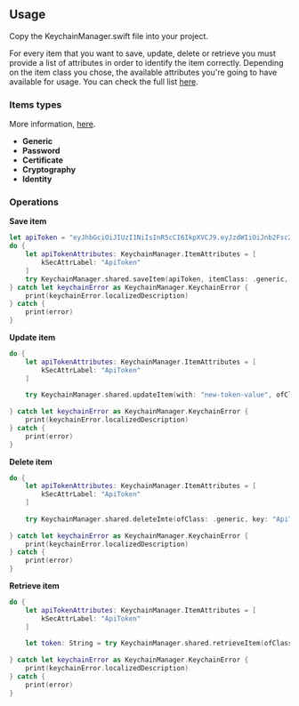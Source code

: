 ## Usage

Copy the KeychainManager.swift file into your project.

For every item that you want to save, update, delete or retrieve you must provide a list of attributes in order to identify the item correctly. Depending on the item class you chose, the available attributes you're going to have available for usage. You can check the full list [here](https://developer.apple.com/documentation/security/keychain_services/keychain_items/item_attribute_keys_and_values).

### Items types

More information, [here](https://developer.apple.com/documentation/security/keychain_services/keychain_items/item_class_keys_and_values#1678477).

- **Generic**
- **Password**
- **Certificate**
- **Cryptography**
- **Identity**


### Operations

**Save item**

```swift
let apiToken = "eyJhbGciOiJIUzI1NiIsInR5cCI6IkpXVCJ9.eyJzdWIiOiJnb2Fsc2J1ZGR5IiwiZXhwIjo2NDA5MjIxMTIwMH0.JoDuSMARI2Ihh8fisiUxfQiP8AE_WFz9Hcogkk8QMcQ"
do {
    let apiTokenAttributes: KeychainManager.ItemAttributes = [
        kSecAttrLabel: "ApiToken"
    ]
    try KeychainManager.shared.saveItem(apiToken, itemClass: .generic, key: "ApiToken", attributes: apiTokenAttributes)
} catch let keychainError as KeychainManager.KeychainError {
    print(keychainError.localizedDescription)
} catch {
    print(error)
}
```

**Update item**

```swift
do {
    let apiTokenAttributes: KeychainManager.ItemAttributes = [
        kSecAttrLabel: "ApiToken"
    ]
    
    try KeychainManager.shared.updateItem(with: "new-token-value", ofClass: .generic, key: "ApiToken", attributes: apiTokenAttributes)
    
} catch let keychainError as KeychainManager.KeychainError {
    print(keychainError.localizedDescription)
} catch {
    print(error)
}
```

**Delete item**

```swift
do {
    let apiTokenAttributes: KeychainManager.ItemAttributes = [
        kSecAttrLabel: "ApiToken"
    ]
    
    try KeychainManager.shared.deleteImte(ofClass: .generic, key: "ApiToken", attributes: apiTokenAttributes)
    
} catch let keychainError as KeychainManager.KeychainError {
    print(keychainError.localizedDescription)
} catch {
    print(error)
}
```

**Retrieve item**

```swift
do {
    let apiTokenAttributes: KeychainManager.ItemAttributes = [
        kSecAttrLabel: "ApiToken"
    ]
    
    let token: String = try KeychainManager.shared.retrieveItem(ofClass: .generic, key: "ApiToken", attributes: apiTokenAttributes)
    
} catch let keychainError as KeychainManager.KeychainError {
    print(keychainError.localizedDescription)
} catch {
    print(error)
}
```
